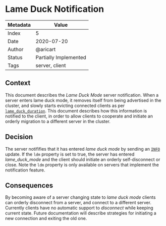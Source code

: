 # Lame Duck Notification

|Metadata|Value|
|--------|-----|
|Index   |5|
|Date    |2020-07-20|
|Author  |@aricart|
|Status  |Partially Implemented|
|Tags    |server, client|

## Context

This document describes the _Lame Duck Mode_ server notification. When a server enters lame duck mode, it removes itself from being advertised in the cluster, and slowly starts evicting connected clients as per  [`lame_duck_duration`](https://docs.nats.io/nats-server/configuration#runtime-configuration). This document describes how this information is notified
to the client, in order to allow clients to cooperate and initiate an orderly migration to a different server in the cluster.


## Decision

The server notififies that it has entered _lame duck mode_ by sending an [`INFO`](https://docs.nats.io/nats-protocol/nats-protocol#info) update. If the `ldm` property is set to true, the server has entered _lame_duck_mode_ and the client should initiate an orderly self-disconnect or close. Note the `ldm` property is only available on servers that implement the notification feature.

## Consequences

By becoming aware of a server changing state to _lame duck mode_ clients can orderly disconnect from a server, and connect to a different server. Currently clients have no automatic support to _disconnect_ while keeping current state. Future documentation will describe strategies for initiating a new connection and exiting the old one.
